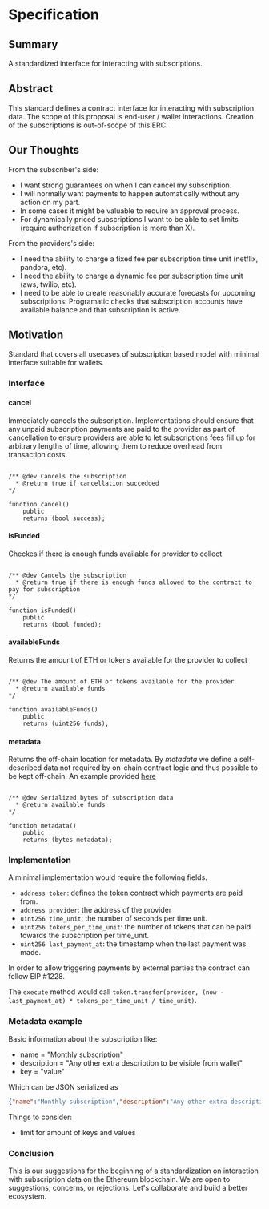 # Specification

## Summary
A standardized interface for interacting with subscriptions.

##  Abstract
This standard defines a contract interface for interacting with subscription data. The scope of this proposal is end-user / wallet interactions. Creation of the subscriptions is out-of-scope of this ERC.

## Our Thoughts
From the subscriber's side:

* I want strong guarantees on when I can cancel my subscription.
* I will normally want payments to happen automatically without any action on my part.
* In some cases it might be valuable to require an approval process.
* For dynamically priced subscriptions I want to be able to set limits (require authorization if subscription is more than X).


From the providers's side:

* I need the ability to charge a fixed fee per subscription time unit (netflix, pandora, etc).
* I need the ability to charge a dynamic fee per subscription time unit (aws, twilio, etc).
* I need to be able to create reasonably accurate forecasts for upcoming subscriptions: Programatic checks that subscription accounts have available balance and that subscription is active.

## Motivation
Standard that covers all usecases of subscription based model with minimal interface suitable for wallets.

### Interface

#### cancel

Immediately cancels the subscription. Implementations should ensure that any unpaid subscription payments are paid to the provider as part of cancellation to ensure providers are able to let subscriptions fees fill up for arbitrary lengths of time, allowing them to reduce overhead from transaction costs.

```SOLIDITY

/** @dev Cancels the subscription
  * @return true if cancellation succedded 
*/

function cancel()
    public
    returns (bool success);
```

#### isFunded

Checkes if there is enough funds available for provider to collect
 
```SOLIDITY

/** @dev Cancels the subscription
  * @return true if there is enough funds allowed to the contract to pay for subscription 
*/

function isFunded()
    public
    returns (bool funded);
```

#### availableFunds

Returns the amount of ETH or tokens available for the provider to collect

 
```SOLIDITY

/** @dev The amount of ETH or tokens available for the provider
  * @return available funds
*/

function availableFunds()
    public
    returns (uint256 funds);
```

#### metadata

Returns the off-chain location for metadata. 
By *metadata* we define a self-described data not required by on-chain contract logic and thus possible to be kept off-chain. An example provided [here](#metadata-example)

```SOLIDITY

/** @dev Serialized bytes of subscription data
  * @return available funds
*/

function metadata()
    public
    returns (bytes metadata);
```



### Implementation

A minimal implementation would require the following fields.

* `address token`: defines the token contract which payments are paid from.
* `address provider`: the address of the provider
* `uint256 time_unit`: the number of seconds per time unit.
* `uint256 tokens_per_time_unit`: the number of tokens that can be paid towards the subscription per time_unit.
* `uint256 last_payment_at`: the timestamp when the last payment was made.

In order to allow triggering payments by external parties the contract can follow EIP #1228. 

The `execute` method would call `token.transfer(provider, (now - last_payment_at) * tokens_per_time_unit / time_unit)`.

### Metadata example

Basic information about the subscription like:
* name = "Monthly subscription"
* description = "Any other extra description to be visible from wallet"
* key = "value"

Which can be JSON serialized as

```Json
{"name":"Monthly subscription","description":"Any other extra description to be visible from wallet","key":"value"}
```

Things to consider:
* limit for amount of keys and values 

### Conclusion
This is our suggestions for the beginning of a standardization on interaction with subscription data on the Ethereum blockchain. We are open to suggestions, concerns, or rejections. Let's collaborate and build a better ecosystem.
